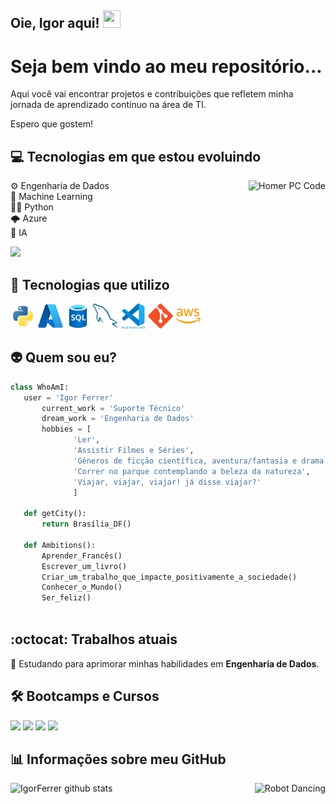 ## Oie, Igor aqui!  <img src="https://media.giphy.com/media/hvRJCLFzcasrR4ia7z/giphy.gif" width="28px" height="28px">

<h1>Seja bem vindo ao meu repositório...</h1> 

<div style="text-align: left"> 
Aqui você vai encontrar projetos e contribuições que refletem minha jornada de aprendizado contínuo na área de TI.  
	
Espero que gostem!  
</div>

## :computer: Tecnologias em que estou evoluindo   
<img height="250"  src = https://media3.giphy.com/media/v1.Y2lkPTc5MGI3NjExNGFyem85cnNhbTYxa2lieHM1Z3dnMnJ0MDA5cTVqdXB4d2FyOHlnaSZlcD12MV9pbnRlcm5hbF9naWZfYnlfaWQmY3Q9Zw/Ad91OoLyqki6f0ICEe/giphy.webp alt = 'Homer PC Code' align='right'>

⚙️ Engenharia de Dados  
🧠 Machine Learning  
👨‍💻 Python  
🌩  Azure  
🤖 IA  

<img src = "https://github-readme-stats.vercel.app/api/top-langs/?username=igorferrer-data&theme=holi&layout=compact">

## :rocket: Tecnologias que utilizo
<img title="Python" alt="Python" height="40"  src="https://github.com/devicons/devicon/blob/master/icons/python/python-original.svg" /></a>
<img title="Azure" alt="Azure" height="40"  src="https://github.com/devicons/devicon/blob/master/icons/azure/azure-original.svg" />
<img title="SQL" alt="SQL" height="40"  src="https://github.com/devicons/devicon/blob/master/icons/azuresqldatabase/azuresqldatabase-original.svg" />
<img title="MySql" alt="MySql" height="40"  src="https://github.com/devicons/devicon/blob/master/icons/mysql/mysql-original.svg"/>
<img title="VS Code" alt="VS Code" height="40"  src="https://github.com/devicons/devicon/blob/master/icons/vscode/vscode-original-wordmark.svg"/>
<img title="Git" alt="Git" height="40"  src="https://github.com/devicons/devicon/blob/master/icons/git/git-original.svg"/>
<img title="AWS" alt="AWS" height="40"  src="https://github.com/devicons/devicon/blob/master/icons/amazonwebservices/amazonwebservices-plain-wordmark.svg"/>

## :alien: Quem sou eu?
 ```python
 class WhoAmI:
 	user = 'Igor Ferrer'
		current_work = 'Suporte Técnico'
		dream_work = 'Engenharia de Dados'
		hobbies = [
			   'Ler',
			   'Assistir Filmes e Séries',
			   'Gêneros de ficção científica, aventura/fantasia e drama',
			   'Correr no parque contemplando a beleza da natureza',
			   'Viajar, viajar, viajar! já disse viajar?'
			   ]
	
	def getCity():
		return Brasília_DF()
	
	def Ambitions():
		Aprender_Francês()
		Escrever_um_livro()
		Criar_um_trabalho_que_impacte_positivamente_a_sociedade()
		Conhecer_o_Mundo()
		Ser_feliz()
			
 ```
 
## :octocat: Trabalhos atuais
🌱 Estudando para aprimorar minhas habilidades em **Engenharia de Dados**.

## :hammer_and_wrench: Bootcamps e Cursos
[<img src="https://hermes.dio.me/tracks/2a3a2d2b-7de7-457c-b4df-dcd327eae9eb.png" height="70"></a>](https://hermes.dio.me/certificates/cover/1YLBILEO.jpg)
[<img src="https://hermes.dio.me/tracks/73b2de55-d67a-4dcc-8bea-4a16d0c4d30c.png" height="70"></a>](https://hermes.dio.me/certificates/I1MILP6C.pdf)
[<img src="https://hermes.dio.me/tracks/215922b3-e6ee-4c39-85be-b35d2b5c54fa.png" height="70"></a>](https://web.dio.me/track/microsoft-azure-advanced)
[<img src="https://hermes.dio.me/tracks/261135b9-67c9-4429-ad2d-418c11f1c34f.png" height="70"></a>](https://web.dio.me/track/engenharia-prompts-aws)



## :bar_chart: Informações sobre meu GitHub
![IgorFerrer github stats](https://github-readme-stats.vercel.app/api?username=igorferrer-data&theme=holi&show_icons=true&hide=[%22issues%22]&rank_icon=github)
<img height="190"  src = https://media2.giphy.com/media/v1.Y2lkPTc5MGI3NjExcGF5ejIzb2o2ZWpteHhjeDg3a2twZHQxNW9xMHdpMzR0bGNjbDRwayZlcD12MV9pbnRlcm5hbF9naWZfYnlfaWQmY3Q9Zw/58OujxlE7e19Mjv0gj/giphy.webp alt = 'Robot Dancing' align='right'/>

<!-- comentado
## :floppy_disk: Repositórios
<a align="left" href="https://github.com/igorferrer-data/dio-lab-open-source" title="dio-lab-open-source"><img align="left" height="115" src="https://github-readme-stats.vercel.app/api/pin/?username=igorferrer-data&repo=dio-lab-open-source&theme=react&border_color=61dafb&border_radius=10"></a>

<a align="right" href="https://github.com/igorferrer-data/igorferrer-data" title="igorferrer-data"><img align="right" height="115" src="https://github-readme-stats.vercel.app/api/pin/?username=igorferrer-data&repo=igorferrer-data&theme=react&border_color=61dafb&border_radius=10"></a>
-->
